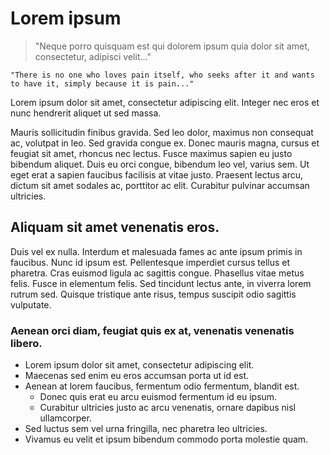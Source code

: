 # Lorem ipsum

> "Neque porro quisquam est qui dolorem ipsum quia dolor sit amet, consectetur, adipisci velit..."

```
"There is no one who loves pain itself, who seeks after it and wants to have it, simply because it is pain..."
```

Lorem ipsum dolor sit amet, consectetur adipiscing elit. Integer nec eros et nunc hendrerit aliquet ut sed massa.

Mauris sollicitudin finibus gravida. Sed leo dolor, maximus non consequat ac, volutpat in leo. Sed gravida congue ex. Donec mauris magna, cursus et feugiat sit amet, rhoncus nec lectus. Fusce maximus sapien eu justo bibendum aliquet. Duis eu orci congue, bibendum leo vel, varius sem. Ut eget erat a sapien faucibus facilisis at vitae justo. Praesent lectus arcu, dictum sit amet sodales ac, porttitor ac elit. Curabitur pulvinar accumsan ultricies.

## Aliquam sit amet venenatis eros.

Duis vel ex nulla. Interdum et malesuada fames ac ante ipsum primis in faucibus. Nunc id ipsum est. Pellentesque imperdiet cursus tellus et pharetra. Cras euismod ligula ac sagittis congue. Phasellus vitae metus felis. Fusce in elementum felis. Sed tincidunt lectus ante, in viverra lorem rutrum sed. Quisque tristique ante risus, tempus suscipit odio sagittis vulputate.

### Aenean orci diam, feugiat quis ex at, venenatis venenatis libero.

+ Lorem ipsum dolor sit amet, consectetur adipiscing elit.
+ Maecenas sed enim eu eros accumsan porta ut id est.
+ Aenean at lorem faucibus, fermentum odio fermentum, blandit est.
  - Donec quis erat eu arcu euismod fermentum id eu ipsum.
  - Curabitur ultricies justo ac arcu venenatis, ornare dapibus nisl ullamcorper.
+ Sed luctus sem vel urna fringilla, nec pharetra leo ultricies.
+ Vivamus eu velit et ipsum bibendum commodo porta molestie quam.
